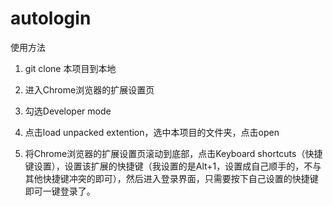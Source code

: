 # autologin


使用方法


1. git clone 本项目到本地


2. 进入Chrome浏览器的扩展设置页


3. 勾选Developer mode


4. 点击load unpacked extention，选中本项目的文件夹，点击open


5. 将Chrome浏览器的扩展设置页滚动到底部，点击Keyboard shortcuts（快捷键设置），设置该扩展的快捷键（我设置的是Alt+1，设置成自己顺手的，不与其他快捷键冲突的即可），然后进入登录界面，只需要按下自己设置的快捷键即可一键登录了。
